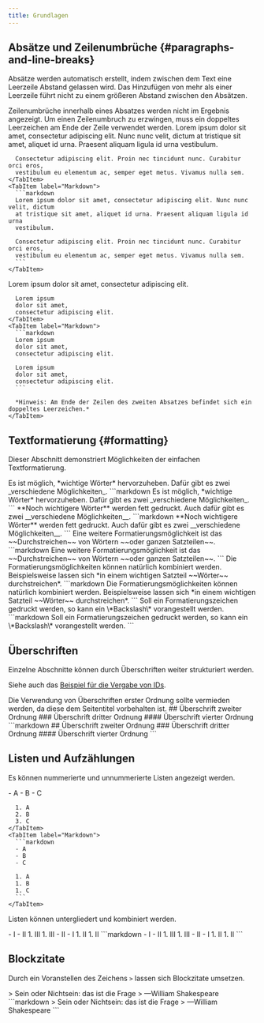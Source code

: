 ```yaml
---
title: Grundlagen
---
```


## Absätze und Zeilenumbrüche {#paragraphs-and-line-breaks}

Absätze werden automatisch erstellt, indem zwischen dem Text eine Leerzeile
Abstand gelassen wird. Das Hinzufügen von mehr als einer Leerzeile führt nicht
zu einem größeren Abstand zwischen den Absätzen.

<Info>
  Zeilenumbrüche innerhalb eines Absatzes werden nicht im Ergebnis angezeigt. Um
  einen Zeilenumbruch zu erzwingen, muss ein doppeltes Leerzeichen am Ende der
  Zeile verwendet werden.
</Info>

<Example>
  <Tabs>
    <TabItem label="Ergebnis">
      Lorem ipsum dolor sit amet, consectetur adipiscing elit. Nunc nunc velit, dictum
      at tristique sit amet, aliquet id urna. Praesent aliquam ligula id urna
      vestibulum.

      Consectetur adipiscing elit. Proin nec tincidunt nunc. Curabitur orci eros,
      vestibulum eu elementum ac, semper eget metus. Vivamus nulla sem.
    </TabItem>
    <TabItem label="Markdown">
      ```markdown
      Lorem ipsum dolor sit amet, consectetur adipiscing elit. Nunc nunc velit, dictum
      at tristique sit amet, aliquet id urna. Praesent aliquam ligula id urna
      vestibulum.

      Consectetur adipiscing elit. Proin nec tincidunt nunc. Curabitur orci eros,
      vestibulum eu elementum ac, semper eget metus. Vivamus nulla sem.
      ```
    </TabItem>
  </Tabs>

  <Tabs>
    <TabItem label="Ergebnis">
      Lorem ipsum
      dolor sit amet,
      consectetur adipiscing elit.

      Lorem ipsum  
      dolor sit amet,  
      consectetur adipiscing elit.
    </TabItem>
    <TabItem label="Markdown">
      ```markdown
      Lorem ipsum
      dolor sit amet,
      consectetur adipiscing elit.

      Lorem ipsum  
      dolor sit amet,  
      consectetur adipiscing elit.
      ```

      *Hinweis: Am Ende der Zeilen des zweiten Absatzes befindet sich ein doppeltes Leerzeichen.*
    </TabItem>
  </Tabs>
</Example>

## Textformatierung {#formatting}

Dieser Abschnitt demonstriert Möglichkeiten der einfachen Textformatierung.

<Example>
  <Tabs>
    <TabItem label="Ergebnis">
      Es ist möglich, *wichtige Wörter* hervorzuheben. Dafür gibt es zwei
      _verschiedene Möglichkeiten_.
    </TabItem>
    <TabItem label="Markdown">
      ```markdown
      Es ist möglich, *wichtige Wörter* hervorzuheben. Dafür gibt es zwei
      _verschiedene Möglichkeiten_.
      ```
    </TabItem>
  </Tabs>

  <Tabs>
    <TabItem label="Ergebnis">
      **Noch wichtigere Wörter** werden fett gedruckt. Auch dafür gibt es zwei
      __verschiedene Möglichkeiten__.
    </TabItem>
    <TabItem label="Markdown">
      ```markdown
      **Noch wichtigere Wörter** werden fett gedruckt. Auch dafür gibt es zwei
      __verschiedene Möglichkeiten__.
      ```
    </TabItem>
  </Tabs>

  <Tabs>
    <TabItem label="Ergebnis">
      Eine weitere Formatierungsmöglichkeit ist das ~~Durchstreichen~~ von Wörtern
      ~~oder ganzen Satzteilen~~.
    </TabItem>
    <TabItem label="Markdown">
      ```markdown
      Eine weitere Formatierungsmöglichkeit ist das ~~Durchstreichen~~ von Wörtern
      ~~oder ganzen Satzteilen~~.
      ```
    </TabItem>
  </Tabs>

  <Tabs>
    <TabItem label="Ergebnis">
      Die Formatierungsmöglichkeiten können natürlich kombiniert werden.
      Beispielsweise lassen sich *in einem wichtigen Satzteil ~~Wörter~~
      durchstreichen*.
    </TabItem>
    <TabItem label="Markdown">
      ```markdown
      Die Formatierungsmöglichkeiten können natürlich kombiniert werden.
      Beispielsweise lassen sich *in einem wichtigen Satzteil ~~Wörter~~
      durchstreichen*.
      ```
    </TabItem>
  </Tabs>

  <Tabs>
    <TabItem label="Ergebnis">
      Soll ein Formatierungszeichen gedruckt werden, so kann ein \*Backslash\*
      vorangestellt werden.
    </TabItem>
    <TabItem label="Markdown">
      ```markdown
      Soll ein Formatierungszeichen gedruckt werden, so kann ein \*Backslash\*
      vorangestellt werden.
      ```
    </TabItem>
  </Tabs>
</Example>

## Überschriften

Einzelne Abschnitte können durch Überschriften weiter strukturiert werden.

Siehe auch das [Beispiel für die Vergabe von
IDs](/section/02-elements/02-links/01-internal#referencing-elements).

<Info>
  Die Verwendung von Überschriften erster Ordnung sollte vermieden werden, da
  diese dem Seitentitel vorbehalten ist.
</Info>

<Example>
  <Tabs>
    <TabItem label="Ergebnis">
      ## Überschrift zweiter Ordnung
      ### Überschrift dritter Ordnung
      #### Überschrift vierter Ordnung
    </TabItem>
    <TabItem label="Markdown">
      ```markdown
      ## Überschrift zweiter Ordnung
      ### Überschrift dritter Ordnung
      #### Überschrift vierter Ordnung
      ```
    </TabItem>
  </Tabs>
</Example>

## Listen und Aufzählungen

Es können nummerierte und unnummerierte Listen angezeigt werden.

<Example>
  <Tabs>
    <TabItem label="Ergebnis">
      - A
      - B
      - C

      1. A
      2. B
      3. C
    </TabItem>
    <TabItem label="Markdown">
      ```markdown
      - A
      - B
      - C

      1. A
      1. B
      1. C
      ```
    </TabItem>
  </Tabs>

  Listen können untergliedert und kombiniert werden.

  <Tabs>
    <TabItem label="Ergebnis">
      - I
        - II
            1. III
            1. III
        - II
      - I
        1. II
        1. II
    </TabItem>
    <TabItem label="Markdown">
      ```markdown
      - I
        - II
            1. III
            1. III
        - II
      - I
        1. II
        1. II
      ```
    </TabItem>
  </Tabs>
</Example>

## Blockzitate

Durch ein Voranstellen des Zeichens `>` lassen sich Blockzitate umsetzen.

<Example>
  <Tabs>
    <TabItem label="Ergebnis">
      > Sein oder Nichtsein: das ist die Frage  
      > —William Shakespeare
    </TabItem>
    <TabItem label="Markdown">
      ```markdown
      > Sein oder Nichtsein: das ist die Frage  
      > —William Shakespeare
      ```
    </TabItem>
  </Tabs>
</Example>
